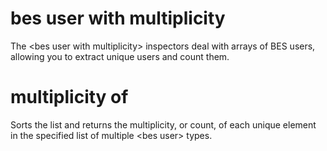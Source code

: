 # bes user with multiplicity

The &lt;bes user with multiplicity&gt; inspectors deal with arrays of BES users, allowing you to extract unique users and count them.

# multiplicity of <bes user with multiplicity>

Sorts the list and returns the multiplicity, or count, of each unique element in the specified list of multiple &lt;bes user&gt; types.

